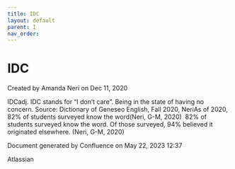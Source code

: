 ```yaml
---
title: IDC
layout: default
parent: I
nav_order:
---
```


# IDC

Created by  Amanda Neri on Dec 11, 2020

IDCadj. IDC stands for “I don’t care”. Being in the state of having no concern. Source: Dictionary of Geneseo English, Fall 2020, NeriAs of 2020, 82% of students surveyed know the word(Neri, G-M, 2020)  82% of students surveyed know the word. Of those surveyed, 94% believed it originated elsewhere. (Neri, G-M, 2020)

Document generated by Confluence on May 22, 2023 12:37

Atlassian
